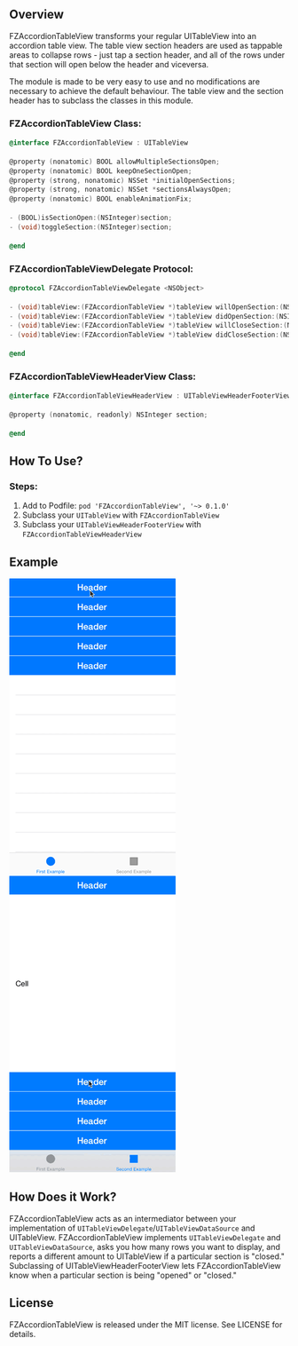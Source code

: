 ## Overview

FZAccordionTableView transforms your regular UITableView into an accordion table view. The table view section headers are used as tappable areas to collapse rows - just tap a section header, and all of the rows under that section will open below the header and viceversa.

The module is made to be very easy to use and no modifications are necessary to achieve the default behaviour. The table view and the section header has to subclass the classes in this module.

### FZAccordionTableView Class:

~~~objective-c
@interface FZAccordionTableView : UITableView

@property (nonatomic) BOOL allowMultipleSectionsOpen;
@property (nonatomic) BOOL keepOneSectionOpen;
@property (strong, nonatomic) NSSet *initialOpenSections;
@property (strong, nonatomic) NSSet *sectionsAlwaysOpen;
@property (nonatomic) BOOL enableAnimationFix;

- (BOOL)isSectionOpen:(NSInteger)section;
- (void)toggleSection:(NSInteger)section;

@end
~~~

### FZAccordionTableViewDelegate Protocol:
~~~objective-c
@protocol FZAccordionTableViewDelegate <NSObject>

- (void)tableView:(FZAccordionTableView *)tableView willOpenSection:(NSInteger)section withHeader:(UITableViewHeaderFooterView *)header;
- (void)tableView:(FZAccordionTableView *)tableView didOpenSection:(NSInteger)section withHeader:(UITableViewHeaderFooterView *)header;
- (void)tableView:(FZAccordionTableView *)tableView willCloseSection:(NSInteger)section withHeader:(UITableViewHeaderFooterView *)header;
- (void)tableView:(FZAccordionTableView *)tableView didCloseSection:(NSInteger)section withHeader:(UITableViewHeaderFooterView *)header;

@end
~~~

### FZAccordionTableViewHeaderView Class:
~~~objective-c
@interface FZAccordionTableViewHeaderView : UITableViewHeaderFooterView

@property (nonatomic, readonly) NSInteger section;

@end
~~~ 

## How To Use?
### Steps:

1. Add to Podfile: `pod 'FZAccordionTableView', '~> 0.1.0'`
2. Subclass your `UITableView` with `FZAccordionTableView`
3. Subclass your `UITableViewHeaderFooterView` with `FZAccordionTableViewHeaderView`

## Example
![](Images/First_Example.gif) ![](Images/Second_Example.gif)

## How Does it Work?
FZAccordionTableView acts as an intermediator between your implementation of `UITableViewDelegate`/`UITableViewDataSource` and UITableView. FZAccordionTableView implements `UITableViewDelegate` and `UITableViewDataSource`, asks you how many rows you want to display, and reports a different amount to UITableView if a particular section is "closed." Subclassing of UITableViewHeaderFooterView lets FZAccordionTableView know when a particular section is being "opened" or "closed."

## License
FZAccordionTableView is released under the MIT license. See LICENSE for details.